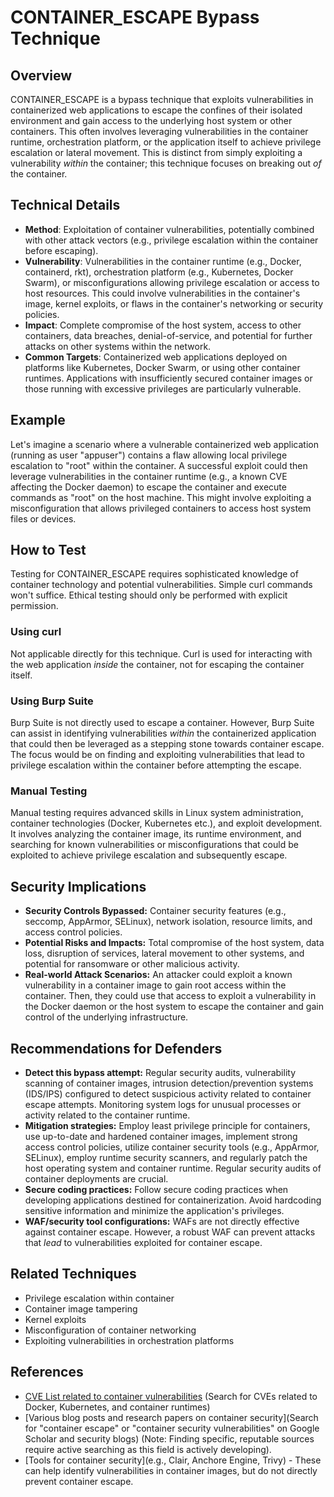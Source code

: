 # CONTAINER_ESCAPE Bypass Technique

## Overview

CONTAINER_ESCAPE is a bypass technique that exploits vulnerabilities in containerized web applications to escape the confines of their isolated environment and gain access to the underlying host system or other containers. This often involves leveraging vulnerabilities in the container runtime, orchestration platform, or the application itself to achieve privilege escalation or lateral movement.  This is distinct from simply exploiting a vulnerability *within* the container; this technique focuses on breaking out *of* the container.


## Technical Details

- **Method**:  Exploitation of container vulnerabilities, potentially combined with other attack vectors (e.g.,  privilege escalation within the container before escaping).
- **Vulnerability**:  Vulnerabilities in the container runtime (e.g., Docker, containerd, rkt), orchestration platform (e.g., Kubernetes, Docker Swarm), or misconfigurations allowing privilege escalation or access to host resources. This could involve vulnerabilities in the container's image, kernel exploits, or flaws in the container's networking or security policies.
- **Impact**:  Complete compromise of the host system, access to other containers, data breaches, denial-of-service, and potential for further attacks on other systems within the network.
- **Common Targets**: Containerized web applications deployed on platforms like Kubernetes, Docker Swarm, or using other container runtimes.  Applications with insufficiently secured container images or those running with excessive privileges are particularly vulnerable.


## Example

Let's imagine a scenario where a vulnerable containerized web application (running as user "appuser") contains a flaw allowing local privilege escalation to "root" within the container.  A successful exploit could then leverage vulnerabilities in the container runtime (e.g., a known CVE affecting the Docker daemon) to escape the container and execute commands as "root" on the host machine.  This might involve exploiting a misconfiguration that allows privileged containers to access host system files or devices.


## How to Test

Testing for CONTAINER_ESCAPE requires sophisticated knowledge of container technology and potential vulnerabilities.  Simple curl commands won't suffice.  Ethical testing should only be performed with explicit permission.

### Using curl
Not applicable directly for this technique.  Curl is used for interacting with the web application *inside* the container, not for escaping the container itself.

### Using Burp Suite
Burp Suite is not directly used to escape a container. However, Burp Suite can assist in identifying vulnerabilities *within* the containerized application that could then be leveraged as a stepping stone towards container escape. The focus would be on finding and exploiting vulnerabilities that lead to privilege escalation within the container before attempting the escape.

### Manual Testing
Manual testing requires advanced skills in Linux system administration, container technologies (Docker, Kubernetes etc.), and exploit development.  It involves analyzing the container image, its runtime environment, and searching for known vulnerabilities or misconfigurations that could be exploited to achieve privilege escalation and subsequently escape.


## Security Implications

- **Security Controls Bypassed:** Container security features (e.g., seccomp, AppArmor, SELinux), network isolation, resource limits, and access control policies.
- **Potential Risks and Impacts:** Total compromise of the host system, data loss, disruption of services, lateral movement to other systems, and potential for ransomware or other malicious activity.
- **Real-world Attack Scenarios:** An attacker could exploit a known vulnerability in a container image to gain root access within the container. Then, they could use that access to exploit a vulnerability in the Docker daemon or the host system to escape the container and gain control of the underlying infrastructure.


## Recommendations for Defenders

- **Detect this bypass attempt:**  Regular security audits, vulnerability scanning of container images, intrusion detection/prevention systems (IDS/IPS) configured to detect suspicious activity related to container escape attempts.  Monitoring system logs for unusual processes or activity related to the container runtime.
- **Mitigation strategies:**  Employ least privilege principle for containers, use up-to-date and hardened container images, implement strong access control policies, utilize container security tools (e.g., AppArmor, SELinux), employ runtime security scanners, and regularly patch the host operating system and container runtime.  Regular security audits of container deployments are crucial.
- **Secure coding practices:**  Follow secure coding practices when developing applications destined for containerization.  Avoid hardcoding sensitive information and minimize the application's privileges.
- **WAF/security tool configurations:** WAFs are not directly effective against container escape.  However, a robust WAF can prevent attacks that *lead* to vulnerabilities exploited for container escape.

## Related Techniques

- Privilege escalation within container
- Container image tampering
- Kernel exploits
- Misconfiguration of container networking
- Exploiting vulnerabilities in orchestration platforms


## References

- [CVE List related to container vulnerabilities](https://nvd.nist.gov/) (Search for CVEs related to Docker, Kubernetes, and container runtimes)
- [Various blog posts and research papers on container security](Search for "container escape" or "container security vulnerabilities" on Google Scholar and security blogs)  (Note: Finding specific, reputable sources require active searching as this field is actively developing).
- [Tools for container security](e.g., Clair, Anchore Engine, Trivy) -  These can help identify vulnerabilities in container images, but do not directly prevent container escape.

